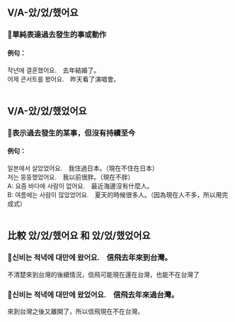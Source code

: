 ## V/A-았/었/했어요

### 📌單純表達過去發生的事或動作

#### 例句：
작년에 결혼<font class="highlight">했어요</font>.　去年結婚了。<br>
어제 콘서트를 <font class="highlight">봤어요</font>.　昨天看了演唱會。<br><br>

## V/A-았/었/했었어요

### 📌表示過去發生的某事，但沒有持續至今

#### 例句：
일본에서 살<font class="highlight">았었어요</font>.　我住過日本。（現在不住在日本）<br>
저는 뚱뚱<font class="highlight">했었어요</font>.　我以前很胖。（現在不胖）<br>
A: 요즘 바다에 사람이 없어요.　最近海邊沒有什麼人。<br>
B: 여름에는 사람이 많<font class="highlight">았었어요</font>.　夏天的時候很多人。（因為現在人不多，所以用完成式）<br><br>

## 比較 았/었/했어요 和 았/었/했었어요

### 📌신비는 적녁에 대만에 <font class="highlight">왔어요</font>.　信飛去年來到台灣。<br>
不清楚來到台灣的後續情況，信飛可能現在還在台灣，也能不在台灣了<br>

### 📌신비는 적녁에 대만에 <font class="highlight">왔었어요</font>.　信飛去年來過台灣。<br>
來到台灣之後又離開了，所以信飛現在不在台灣。<br><br>